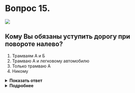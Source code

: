 # Вопрос 15.

![](https://s.drom.ru/i24227/pdd/tickets/2016/1542608279.jpg)

## Кому Вы обязаны уступить дорогу при повороте налево?

1. Трамваям А и Б
2. Трамваю А и легковому автомобилю
3. Только трамваю А
4. Никому

<details>
<summary><b>Показать ответ</b></summary>
Правильный ответ: 3
</details>
<details>
<summary><b>Подробнее</b></summary>
Перекрёсток неравнозначный. Главная дорога меняет направление. Транспортные средства, находящиеся на главной дороге, имеют преимущество; между собой безрельсовые транспортные средства руководствуются «правилом правой руки», уступая трамваю, имеющему преимущество в равнозначных условиях. Трамвай «А» проезжает первым, Вы после него. Легковой автомобиль и трамвай «Б» одновременно, так как их траектории не пересекаются.
(«Дорожные знаки», пункты 13.9, 13.10, 13.11 ПДД)
</details>